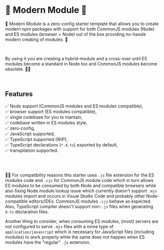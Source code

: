 # 🤖 Modern Module 🌠

🤖 Modern Module is a zero-config starter template that allows you to create modern npm packages with support for both CommonJS modules (Node) and ES modules (browser + Node) out of the box providing no-hassle modern creating of modules. 🌠

<br>

By using it you are creating a hybrid-module and a cross-over until ES modules become a standard in Node too and CommonJS modules become obsolete. 🤸‍♂️

<br>

## Features

✅ Node support (CommonJS modules and ES modules compatible),  
✅ browser support (ES modules compatible),  
✅ single codebase for you to mantain,  
✅ codebase written in ES modules style,  
✅ zero-config,  
✅ JavaScript supported,  
✅ TypeScript supported (WiP),  
✅ TypeScript declarations (`*.d.ts`) exported by default,  
✅ transpilation supported.

<br>
<br>

🙋‍♂️ For compatibility reasons this starter uses `.js` file extension for the ES modules code and `.cjs` for CommonJS module code which in turn allows ES modules to be consumed by both Node and compatible browsers while also fixing Node module lookup issue which currently doesn't support `.mjs` modules import and occurs in Visual Studio Code and probably other Node-compatible editors/IDEs. CommonJS modules `.cjs` behave as expected. Also, TypeScript compiler doesn't support non-`.js` files when generating `d.ts` declaration files.  

Another thing to consider, when consuming ES modules, (most) servers are not configured to serve `.mjs` files with a mime type of `application/javascript` which is necessary for JavaScript files (including modules) to work properly while the same does not happen when ES modules have the "regular" `.js` extension.
